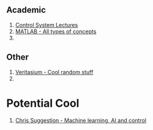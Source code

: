 ## Academic
1. [Control System Lectures](https://www.youtube.com/channel/UCq0imsn84ShAe9PBOFnoIrg) 
2. [MATLAB - All types of concepts](https://www.youtube.com/@MATLAB) 
3. 





## Other
1. [Veritasium - Cool random stuff](https://www.youtube.com/@veritasium) 
2. 



# Potential Cool
1. [Chris Suggestion - Machine learning, AI and control](https://www.youtube.com/watch?v=s_9InuQAx-g&list=PLMrJAkhIeNNR20Mz-VpzgfQs5zrYi085m&index=18&ab_channel=SteveBrunton)